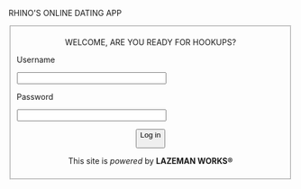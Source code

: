 <html>

<head>

<titel> RHINO'S ONLINE DATING APP 



<body>

<fieldset>

<center>

WELCOME, ARE YOU READY FOR HOOKUPS? 








</center>

<form><p>

Username<p>

<input type="test" size="30"><p>

Password<p>

<input type="test" size="30">

<center>

<button> Log in

</button>

<p> This site is <em> powered </em> by <strong> LAZEMAN WORKS® </strong></p>










